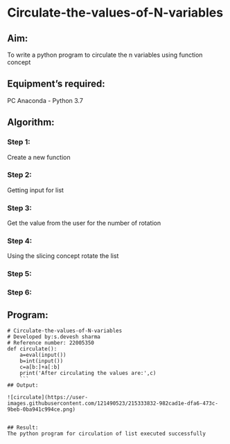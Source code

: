 # Circulate-the-values-of-N-variables
## Aim:
To write a python program to circulate the n variables using function concept
## Equipment’s required:
PC
Anaconda - Python 3.7
## Algorithm: 
### Step 1:
Create a new function
### Step 2: 
Getting input for list
### Step 3: 
Get the value from the user for the number of rotation
### Step 4: 
Using the slicing concept rotate the list

### Step 5: 
### Step 6: 
## Program:
```
# Circulate-the-values-of-N-variables
# Developed by:s.devesh sharma
# Reference number: 22005350
def circulate():
    a=eval(input())
    b=int(input())
    c=a[b:]+a[:b]
    print('After circulating the values are:',c)
    ```
## Output:

![circulate](https://user-images.githubusercontent.com/121490523/215333832-982cad1e-dfa6-473c-9beb-0ba941c994ce.png)


## Result:
The python program for circulation of list executed successfully
